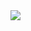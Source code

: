 <picture>
  <source media="(prefers-color-scheme: dark)" srcset="https://readme-typing-svg.herokuapp.com?font=Fira+Code&pause=1000&color=FFFFFF&vCenter=true&repeat=false&width=435&lines=Hi+there+%F0%9F%91%8B%2C+I+am+NikSne!" />
  <img src="https://readme-typing-svg.herokuapp.com?font=Fira+Code&pause=1000&color=000000&vCenter=true&repeat=false&width=435&lines=Hi+there+%F0%9F%91%8B%2C+I+am+NikSne!" />
</picture>
